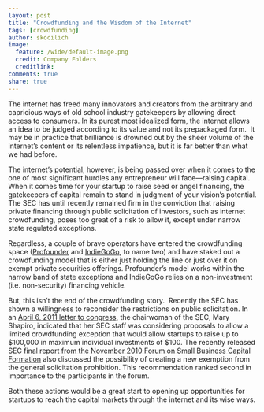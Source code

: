 ```yaml
---
layout: post
title: "Crowdfunding and the Wisdom of the Internet"
tags: [crowdfunding]
author: skocilich
image:
  feature: /wide/default-image.png
  credit: Company Folders
  creditlink: 
comments: true
share: true
---
```


<p class="big-text">The internet has freed many innovators and creators from the arbitrary and capricious ways of old school industry gatekeepers by allowing direct access to consumers. In its purest most idealized form, the internet allows an idea to be judged according to its value and not its prepackaged form.  It may be in practice that brilliance is drowned out by the sheer volume of the internet’s content or its relentless impatience, but it is far better than what we had before.</p>

The internet’s potential, however, is being passed over when it comes to the one of most significant hurdles any entrepreneur will face—raising capital. When it comes time for your startup to raise seed or angel financing, the gatekeepers of capital remain to stand in judgment of your vision’s potential. The SEC has until recently remained firm in the conviction that raising private financing through public solicitation of investors, such as internet crowdfunding, poses too great of a risk to allow it, except under narrow state regulated exceptions.

Regardless, a couple of brave operators have entered the crowdfunding space (<a href="https://www.profounder.com/">Profounder</a> and <a href="http://www.indiegogo.com/">IndieGoGo</a>, to name two) and have staked out a crowdfunding model that is either just holding the line or just over it on exempt private securities offerings. Profounder’s model works within the narrow band of state exceptions and IndieGoGo relies on a non-investment (i.e. non-security) financing vehicle.

But, this isn’t the end of the crowdfunding story.  Recently the SEC has shown a willingness to reconsider the restrictions on public solicitation. In an <a href="http://www.sec.gov/news/press/schapiro-issa-letter-040611.pdf">April 6, 2011 letter to congress</a>, the chairwoman of the SEC, Mary Shapiro, indicated that her SEC staff was considering proposals to allow a limited crowdfunding exception that would allow startups to raise up to $100,000 in maximum individual investments of $100. The recently released SEC <a href="http://sec.gov/info/smallbus/gbfor29.pdf">final report from the November 2010 Forum on Small Business Capital Formation</a> also discussed the possibility of creating a new exemption from the general solicitation prohibition. This recommendation ranked second in importance to the participants in the forum.   

Both these actions would be a great start to opening up opportunities for startups to reach the capital markets through the internet and its wise ways.  